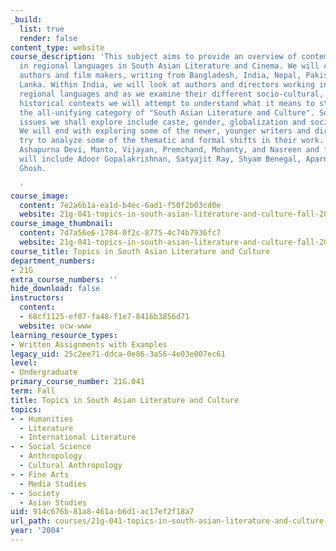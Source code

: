 ```yaml
---
_build:
  list: true
  render: false
content_type: website
course_description: 'This subject aims to provide an overview of contemporary texts
  in regional languages in South Asian Literature and Cinema. We will cover major
  authors and film makers, writing from Bangladesh, India, Nepal, Pakistan and Sri
  Lanka. Within India, we will look at authors and directors working in different
  regional languages and as we examine their different socio-cultural, political and
  historical contexts we will attempt to understand what it means to study them under
  the all-unifying category of "South Asian Literature and Culture". Some of the major
  issues we shall explore include caste, gender, globalization and social change.
  We will end with exploring some of the newer, younger writers and directors and
  try to analyze some of the thematic and formal shifts in their work. Authors include
  Ashapurna Devi, Manto, Vijayan, Premchand, Mohanty, and Nasreen and film makers
  will include Adoor Gopalakrishnan, Satyajit Ray, Shyam Benegal, Aparna Sen and Rituporno
  Ghosh.

  '
course_image:
  content: 7e2a6b1a-ea1d-b4ec-6ad1-f50f2b03cd0e
  website: 21g-041-topics-in-south-asian-literature-and-culture-fall-2004
course_image_thumbnail:
  content: 7d7a56e6-1784-0f2c-8775-4c74b7936fc7
  website: 21g-041-topics-in-south-asian-literature-and-culture-fall-2004
course_title: Topics in South Asian Literature and Culture
department_numbers:
- 21G
extra_course_numbers: ''
hide_download: false
instructors:
  content:
  - 68cf1125-ef07-fa48-f1e7-8416b3856d71
  website: ocw-www
learning_resource_types:
- Written Assignments with Examples
legacy_uid: 25c2ee71-ddca-0e86-3a56-4e03e007ec61
level:
- Undergraduate
primary_course_number: 21G.041
term: Fall
title: Topics in South Asian Literature and Culture
topics:
- - Humanities
  - Literature
  - International Literature
- - Social Science
  - Anthropology
  - Cultural Anthropology
- - Fine Arts
  - Media Studies
- - Society
  - Asian Studies
uid: 914c676b-81a8-461a-b6d1-ac17ef2f18a7
url_path: courses/21g-041-topics-in-south-asian-literature-and-culture-fall-2004
year: '2004'
---
```

